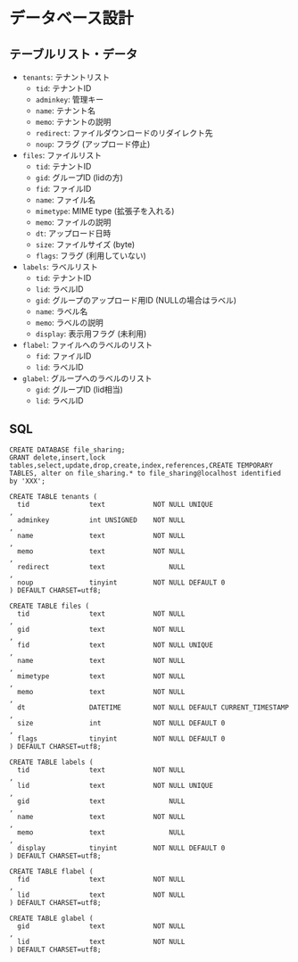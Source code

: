 # データベース設計

## テーブルリスト・データ

* `tenants`: テナントリスト
  * `tid`: テナントID
  * `adminkey`: 管理キー
  * `name`: テナント名
  * `memo`: テナントの説明
  * `redirect`: ファイルダウンロードのリダイレクト先
  * `noup`: フラグ (アップロード停止)
* `files`: ファイルリスト
  * `tid`: テナントID
  * `gid`: グループID (lidの方)
  * `fid`: ファイルID
  * `name`: ファイル名
  * `mimetype`: MIME type (拡張子を入れる)
  * `memo`: ファイルの説明
  * `dt`: アップロード日時
  * `size`: ファイルサイズ (byte)
  * `flags`: フラグ (利用していない)
* `labels`: ラベルリスト
  * `tid`: テナントID
  * `lid`: ラベルID
  * `gid`: グループのアップロード用ID (NULLの場合はラベル)
  * `name`: ラベル名
  * `memo`: ラベルの説明
  * `display`: 表示用フラグ (未利用)
* `flabel`: ファイルへのラベルのリスト
  * `fid`: ファイルID
  * `lid`: ラベルID
* `glabel`: グループへのラベルのリスト
  * `gid`: グループID (lid相当)
  * `lid`: ラベルID

## SQL

```
CREATE DATABASE file_sharing;
GRANT delete,insert,lock tables,select,update,drop,create,index,references,CREATE TEMPORARY TABLES, alter on file_sharing.* to file_sharing@localhost identified by 'XXX';
```

```
CREATE TABLE tenants (
  tid               text            NOT NULL UNIQUE                      ,
  adminkey          int UNSIGNED    NOT NULL                             ,
  name              text            NOT NULL                             ,
  memo              text            NOT NULL                             ,
  redirect          text                NULL                             ,
  noup              tinyint         NOT NULL DEFAULT 0                   
) DEFAULT CHARSET=utf8;

CREATE TABLE files (
  tid               text            NOT NULL                             ,
  gid               text            NOT NULL                             ,
  fid               text            NOT NULL UNIQUE                      ,
  name              text            NOT NULL                             ,
  mimetype          text            NOT NULL                             ,
  memo              text            NOT NULL                             ,
  dt                DATETIME        NOT NULL DEFAULT CURRENT_TIMESTAMP   ,
  size              int             NOT NULL DEFAULT 0                   ,
  flags             tinyint         NOT NULL DEFAULT 0                   
) DEFAULT CHARSET=utf8;

CREATE TABLE labels (
  tid               text            NOT NULL                             ,
  lid               text            NOT NULL UNIQUE                      ,
  gid               text                NULL                             ,
  name              text            NOT NULL                             ,
  memo              text                NULL                             ,
  display           tinyint         NOT NULL DEFAULT 0                   
) DEFAULT CHARSET=utf8;

CREATE TABLE flabel (
  fid               text            NOT NULL                             ,
  lid               text            NOT NULL                             
) DEFAULT CHARSET=utf8;

CREATE TABLE glabel (
  gid               text            NOT NULL                             ,
  lid               text            NOT NULL                             
) DEFAULT CHARSET=utf8;
```
